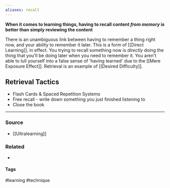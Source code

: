 ```yaml
---
aliases: recall
---
```

**When it comes to learning things, having to recall content *from memory* is better than simply reviewing the content**

There is an unambiguous link between having to remember a thing right now, and your ability to remember it later. This is a form of [[Direct Learning]], in effect. You trying to recall something now is *directly* doing the thing that you'll be doing later when you need to remember it. You aren't able to lull yourself into a false sense of 'having learned' due to the [[Mere Exposure Effect]]. Retrieval is an example of [[Desired Difficulty]].

## Retrieval Tactics
- Flash Cards & Spaced Repetition Systems
- Free recall - write down something you just finished listening to
- Close the book

---
### Source
- [[Ultralearning]]

### Related
- 

#### Tags
#learning #technique 